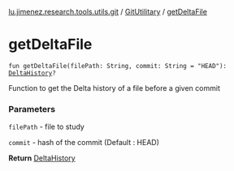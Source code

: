 [lu.jimenez.research.tools.utils.git](../index.md) / [GitUtilitary](index.md) / [getDeltaFile](.)

# getDeltaFile

`fun getDeltaFile(filePath: String, commit: String = "HEAD"): `[`DeltaHistory`](../../lu.jimenez.research.tools.utils.diff/-delta-history/index.md)`?`

Function to get the Delta history of a file before a given commit

### Parameters

`filePath` - file to study

`commit` - hash of the commit (Default : HEAD)

**Return**
[DeltaHistory](../../lu.jimenez.research.tools.utils.diff/-delta-history/index.md)

